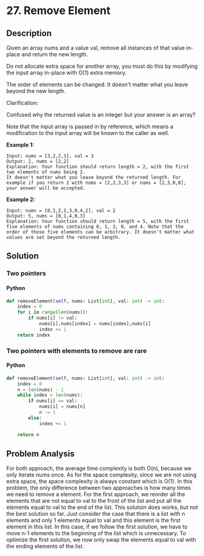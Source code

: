 # 27. Remove Element

## Description
Given an array nums and a value val, remove all instances of that value in-place and return the new length.

Do not allocate extra space for another array, you must do this by modifying the input array in-place with O(1) extra memory.

The order of elements can be changed. It doesn't matter what you leave beyond the new length.

Clarification:

Confused why the returned value is an integer but your answer is an array?

Note that the input array is passed in by reference, which means a modification to the input array will be known to the caller as well.

**Example 1:**
```
Input: nums = [3,2,2,3], val = 3
Output: 2, nums = [2,2]
Explanation: Your function should return length = 2, with the first two elements of nums being 2.
It doesn't matter what you leave beyond the returned length. For example if you return 2 with nums = [2,2,3,3] or nums = [2,3,0,0], your answer will be accepted.
```
**Example 2:**
```
Input: nums = [0,1,2,2,3,0,4,2], val = 2
Output: 5, nums = [0,1,4,0,3]
Explanation: Your function should return length = 5, with the first five elements of nums containing 0, 1, 3, 0, and 4. Note that the order of those five elements can be arbitrary. It doesn't matter what values are set beyond the returned length.
```

## Solution
### Two pointers
#### Python
```python
def removeElement(self, nums: List[int], val: int) -> int:
    index = 0
    for i in range(len(nums)):
        if nums[i] != val:
            nums[i],nums[index] = nums[index],nums[i]
            index += 1
    return index
```

### Two pointers with elements to remove are rare
#### Python
```python
def removeElement(self, nums: List[int], val: int) -> int:
    index = 0
    n = len(nums) - 1
    while index < len(nums):
        if nums[i] == val:
            nums[i] = nums[n]
            n -= 1
        else:
            index += 1

    return n
```

## Problem Analysis
For both approach, the average time complexity is both O(n), because we only iterate nums once. As for the space complexity, since we are not using extra space, the space complexity is always constant which is O(1). In this problem, the only difference between two approaches is how many times we need to remove a element. For the first approach, we reorder all the elements that are not equal to val to the front of the list and put all the elements equal to val to the end of the list. This solutoin does works, but not the best solution so far. Just consider the case that there is a list with n elements and only 1 elements equal to val and this element is the first element in this list. In this case, if we follow the first solution, we have to move n-1 elements to the beginning of the list which is unnecessary. To optimize the first solution, we now only swap the elements equal to val with the ending elements of the list.
